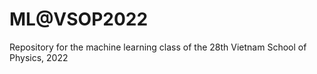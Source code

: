 # ML@VSOP2022
Repository for the machine learning class of the 28th Vietnam School of Physics, 2022
